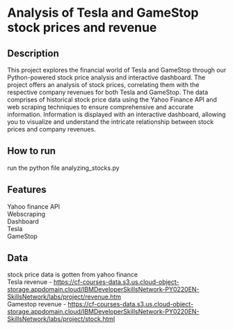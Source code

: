 # Analysis of Tesla and GameStop stock prices and revenue
## Description
This project explores the financial world of Tesla and GameStop through our Python-powered stock price analysis and interactive dashboard. The project offers an analysis of stock prices, correlating them with the respective company revenues for both Tesla and GameStop. The data comprises of historical stock price data using the Yahoo Finance API and web scraping techniques to ensure comprehensive and accurate information. Information is displayed with an interactive dashboard, allowing you to visualize and understand the intricate relationship between stock prices and company revenues.

## How to run
run the python file analyzing_stocks.py

## Features
Yahoo finance API  
Webscraping  
Dashboard  
Tesla  
GameStop  

## Data
stock price data is gotten from yahoo finance  
Tesla revenue - https://cf-courses-data.s3.us.cloud-object-storage.appdomain.cloud/IBMDeveloperSkillsNetwork-PY0220EN-SkillsNetwork/labs/project/revenue.htm  
Gamestop revenue - https://cf-courses-data.s3.us.cloud-object-storage.appdomain.cloud/IBMDeveloperSkillsNetwork-PY0220EN-SkillsNetwork/labs/project/stock.html  
